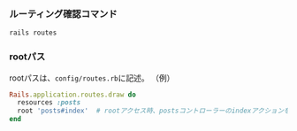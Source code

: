 ### ルーティング確認コマンド
```
rails routes
```

### rootパス
rootパスは、```config/routes.rb```に記述。
（例）
```rb
Rails.application.routes.draw do
  resources :posts
  root 'posts#index'  # rootアクセス時、postsコントローラーのindexアクションをコール
end
```

